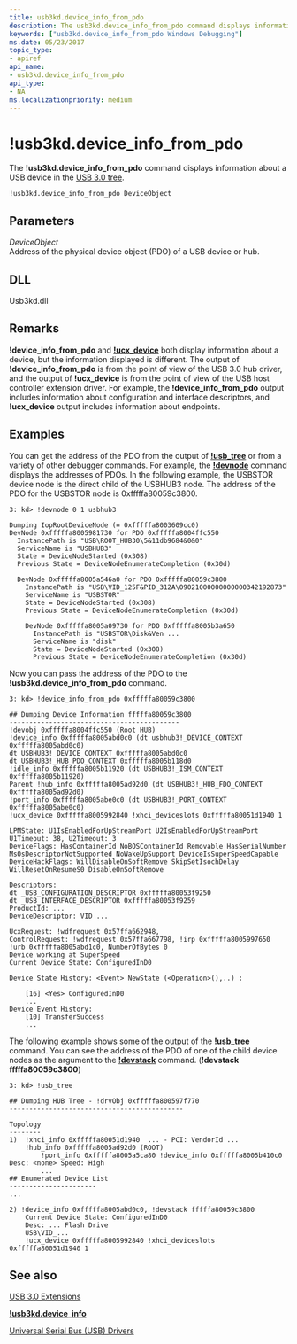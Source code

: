 ```yaml
---
title: usb3kd.device_info_from_pdo
description: The usb3kd.device_info_from_pdo command displays information about a USB device in the USB 3.0 tree.
keywords: ["usb3kd.device_info_from_pdo Windows Debugging"]
ms.date: 05/23/2017
topic_type:
- apiref
api_name:
- usb3kd.device_info_from_pdo
api_type:
- NA
ms.localizationpriority: medium
---
```


# !usb3kd.device\_info\_from\_pdo


The **!usb3kd.device\_info\_from\_pdo** command displays information about a USB device in the [USB 3.0 tree](usb-3-extensions.md#usb-3-tree).

```dbgcmd
!usb3kd.device_info_from_pdo DeviceObject
```

## <span id="ddk__devobj_dbg"></span><span id="DDK__DEVOBJ_DBG"></span>Parameters


<span id="_______DeviceObject______"></span><span id="_______deviceobject______"></span><span id="_______DEVICEOBJECT______"></span> *DeviceObject*   
Address of the physical device object (PDO) of a USB device or hub.

## <span id="DLL"></span><span id="dll"></span>DLL


Usb3kd.dll

## Remarks

**!device\_info\_from\_pdo** and [**!ucx\_device**](-usb3kd-ucx-device.md) both display information about a device, but the information displayed is different. The output of **!device\_info\_from\_pdo** is from the point of view of the USB 3.0 hub driver, and the output of **!ucx\_device** is from the point of view of the USB host controller extension driver. For example, the **!device\_info\_from\_pdo** output includes information about configuration and interface descriptors, and **!ucx\_device** output includes information about endpoints.

## Examples

You can get the address of the PDO from the output of [**!usb\_tree**](-usb3kd-usb-tree.md) or from a variety of other debugger commands. For example, the [**!devnode**](-devnode.md) command displays the addresses of PDOs. In the following example, the USBSTOR device node is the direct child of the USBHUB3 node. The address of the PDO for the USBSTOR node is 0xfffffa80059c3800.

```dbgcmd
3: kd> !devnode 0 1 usbhub3

Dumping IopRootDeviceNode (= 0xfffffa8003609cc0)
DevNode 0xfffffa8005981730 for PDO 0xfffffa8004ffc550
  InstancePath is "USB\ROOT_HUB30\5&11db9684&0&0"
  ServiceName is "USBHUB3"
  State = DeviceNodeStarted (0x308)
  Previous State = DeviceNodeEnumerateCompletion (0x30d)

  DevNode 0xfffffa8005a546a0 for PDO 0xfffffa80059c3800
    InstancePath is "USB\VID_125F&PID_312A\09021000000000000342192873"
    ServiceName is "USBSTOR"
    State = DeviceNodeStarted (0x308)
    Previous State = DeviceNodeEnumerateCompletion (0x30d)

    DevNode 0xfffffa8005a09730 for PDO 0xfffffa8005b3a650
      InstancePath is "USBSTOR\Disk&Ven ...
      ServiceName is "disk"
      State = DeviceNodeStarted (0x308)
      Previous State = DeviceNodeEnumerateCompletion (0x30d)
```

Now you can pass the address of the PDO to the **!usb3kd.device\_info\_from\_pdo** command.

```dbgcmd
3: kd> !device_info_from_pdo 0xfffffa80059c3800

## Dumping Device Information fffffa80059c3800
-------------------------------------------
!devobj 0xfffffa8004ffc550 (Root HUB)
!device_info 0xfffffa8005abd0c0 (dt usbhub3!_DEVICE_CONTEXT 0xfffffa8005abd0c0)
dt USBHUB3!_DEVICE_CONTEXT 0xfffffa8005abd0c0
dt USBHUB3!_HUB_PDO_CONTEXT 0xfffffa8005b118d0
!idle_info 0xfffffa8005b11920 (dt USBHUB3!_ISM_CONTEXT 0xfffffa8005b11920)
Parent !hub_info 0xfffffa8005ad92d0 (dt USBHUB3!_HUB_FDO_CONTEXT 0xfffffa8005ad92d0)
!port_info 0xfffffa8005abe0c0 (dt USBHUB3!_PORT_CONTEXT 0xfffffa8005abe0c0)
!ucx_device 0xfffffa8005992840 !xhci_deviceslots 0xfffffa80051d1940 1

LPMState: U1IsEnabledForUpStreamPort U2IsEnabledForUpStreamPort U1Timeout: 38, U2Timeout: 3
DeviceFlags: HasContainerId NoBOSContainerId Removable HasSerialNumber MsOsDescriptorNotSupported NoWakeUpSupport DeviceIsSuperSpeedCapable 
DeviceHackFlags: WillDisableOnSoftRemove SkipSetIsochDelay WillResetOnResumeS0 DisableOnSoftRemove 

Descriptors:
dt _USB_CONFIGURATION_DESCRIPTOR 0xfffffa80053f9250
dt _USB_INTERFACE_DESCRIPTOR 0xfffffa80053f9259
ProductId: ...
DeviceDescriptor: VID ...

UcxRequest: !wdfrequest 0x57ffa662948, 
ControlRequest: !wdfrequest 0x57ffa667798, !irp 0xfffffa8005997650 !urb 0xfffffa8005abd1c0, NumberOfBytes 0
Device working at SuperSpeed
Current Device State: ConfiguredInD0

Device State History: <Event> NewState (<Operation>(),..) :

    [16] <Yes> ConfiguredInD0 
    ...
Device Event History:
    [10] TransferSuccess
    ...
```

The following example shows some of the output of the [**!usb\_tree**](-usb3kd-usb-tree.md) command. You can see the address of the PDO of one of the child device nodes as the argument to the [**!devstack**](-devstack.md) command. (**!devstack fffffa80059c3800**)

```dbgcmd
3: kd> !usb_tree

## Dumping HUB Tree - !drvObj 0xfffffa800597f770
--------------------------------------------

Topology
--------
1)  !xhci_info 0xfffffa80051d1940  ... - PCI: VendorId ...
    !hub_info 0xfffffa8005ad92d0 (ROOT)
        !port_info 0xfffffa8005a5ca80 !device_info 0xfffffa8005b410c0 Desc: <none> Speed: High
        ...
## Enumerated Device List
----------------------
...

2) !device_info 0xfffffa8005abd0c0, !devstack fffffa80059c3800
    Current Device State: ConfiguredInD0
    Desc: ... Flash Drive
    USB\VID_...
    !ucx_device 0xfffffa8005992840 !xhci_deviceslots 0xfffffa80051d1940 1
```

## <span id="see_also"></span>See also


[USB 3.0 Extensions](usb-3-extensions.md)

[**!usb3kd.device\_info**](-usb3kd-device-info.md)

[Universal Serial Bus (USB) Drivers](../usbcon/index.md)

 

